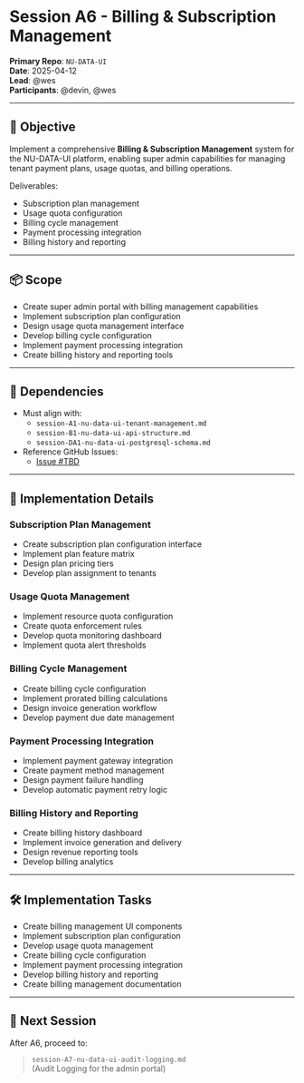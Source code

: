 # Session A6 - Billing & Subscription Management

**Primary Repo**: `NU-DATA-UI`  
**Date**: 2025-04-12  
**Lead**: @wes  
**Participants**: @devin, @wes

---

## 🎯 Objective

Implement a comprehensive **Billing & Subscription Management** system for the NU-DATA-UI platform, enabling super admin capabilities for managing tenant payment plans, usage quotas, and billing operations.

Deliverables:
- Subscription plan management
- Usage quota configuration
- Billing cycle management
- Payment processing integration
- Billing history and reporting

---

## 📦 Scope

- Create super admin portal with billing management capabilities
- Implement subscription plan configuration
- Design usage quota management interface
- Develop billing cycle configuration
- Implement payment processing integration
- Create billing history and reporting tools

---

## 🔗 Dependencies

- Must align with:
  - `session-A1-nu-data-ui-tenant-management.md`
  - `session-B1-nu-data-ui-api-structure.md`
  - `session-DA1-nu-data-ui-postgresql-schema.md`
- Reference GitHub Issues:
  - [Issue #TBD](https://github.com/nu-gui/NU-DATA-UI/issues)

---

## 🧠 Implementation Details

### Subscription Plan Management
- Create subscription plan configuration interface
- Implement plan feature matrix
- Design plan pricing tiers
- Develop plan assignment to tenants

### Usage Quota Management
- Implement resource quota configuration
- Create quota enforcement rules
- Develop quota monitoring dashboard
- Implement quota alert thresholds

### Billing Cycle Management
- Create billing cycle configuration
- Implement prorated billing calculations
- Design invoice generation workflow
- Develop payment due date management

### Payment Processing Integration
- Implement payment gateway integration
- Create payment method management
- Design payment failure handling
- Develop automatic payment retry logic

### Billing History and Reporting
- Create billing history dashboard
- Implement invoice generation and delivery
- Design revenue reporting tools
- Develop billing analytics

---

## 🛠️ Implementation Tasks

- Create billing management UI components
- Implement subscription plan configuration
- Develop usage quota management
- Create billing cycle configuration
- Implement payment processing integration
- Develop billing history and reporting
- Create billing management documentation

---

## 🚀 Next Session

After A6, proceed to:
> `session-A7-nu-data-ui-audit-logging.md`  
> (Audit Logging for the admin portal)
